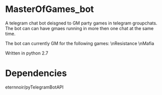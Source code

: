 # MasterOfGames_bot
A telegram chat bot deisgned to GM party games in telegram groupchats. 
The bot can can have gmaes running in more then one chat at the same time. 

The bot can currently GM for the following games:
\nResistance
\nMafia

Written in python 2.7

# Dependencies
eternnoir/pyTelegramBotAPI
